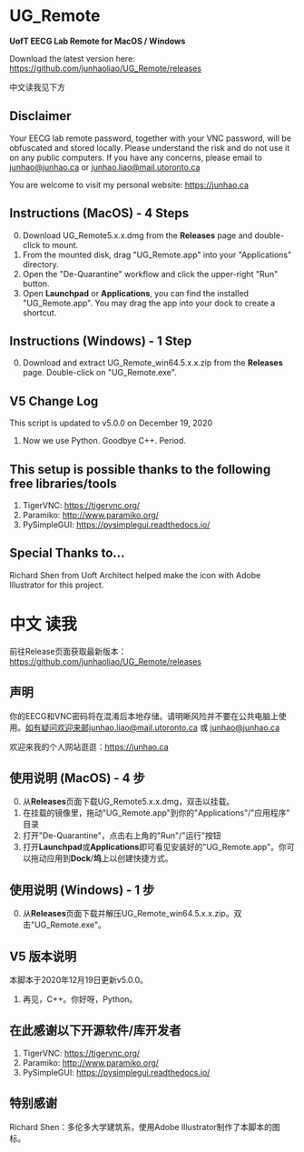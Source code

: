 # UG_Remote
**UofT EECG Lab Remote for MacOS / Windows**

Download the latest version here: https://github.com/junhaoliao/UG_Remote/releases

中文读我见下方

## Disclaimer
Your EECG lab remote password, together with your VNC password, will be obfuscated and stored locally. Please understand the risk and do not use it on any public computers. If you have any concerns, please email to junhao@junhao.ca or junhao.liao@mail.utoronto.ca

You are welcome to visit my personal website: https://junhao.ca

## Instructions (MacOS) - 4 Steps
0. Download UG_Remote5.x.x.dmg from the **Releases** page and double-click to mount.
1. From the mounted disk, drag "UG_Remote.app" into your "Applications" directory.
2. Open the "De-Quarantine" workflow and click the upper-right "Run" button.
3. Open **Launchpad** or **Applications**, you can find the installed "UG_Remote.app". You may drag the app into your dock to create a shortcut. 

## Instructions (Windows) - 1 Step
0. Download and extract UG_Remote_win64.5.x.x.zip from the **Releases** page. Double-click on "UG_Remote.exe".

## V5 Change Log
This script is updated to v5.0.0 on December 19, 2020
1. Now we use Python. Goodbye C++. Period.

## This setup is possible thanks to the following free libraries/tools
1. TigerVNC: https://tigervnc.org/
2. Paramiko: http://www.paramiko.org/
3. PySimpleGUI: https://pysimplegui.readthedocs.io/

## Special Thanks to... 
Richard Shen from Uoft Architect helped make the icon with Adobe Illustrator for this project.


# 中文 读我
前往Release页面获取最新版本：https://github.com/junhaoliao/UG_Remote/releases

## 声明
你的EECG和VNC密码将在混淆后本地存储。请明晰风险并不要在公共电脑上使用。如有疑问欢迎来邮junhao.liao@mail.utoronto.ca 或 junhao@junhao.ca

欢迎来我的个人网站逛逛：https://junhao.ca

## 使用说明 (MacOS) - 4 步
0. 从**Releases**页面下载UG_Remote5.x.x.dmg，双击以挂载。
1. 在挂载的镜像里，拖动"UG_Remote.app"到你的"Applications"/"应用程序" 目录
2. 打开"De-Quarantine"，点击右上角的"Run"/"运行"按钮
3. 打开**Launchpad**或**Applications**即可看见安装好的"UG_Remote.app"。你可以拖动应用到**Dock**/**坞**上以创建快捷方式。

## 使用说明 (Windows) - 1 步
0. 从**Releases**页面下载并解压UG_Remote_win64.5.x.x.zip。双击"UG_Remote.exe"。

## V5 版本说明
本脚本于2020年12月19日更新v5.0.0。
1. 再见，C++。你好呀，Python。

## 在此感谢以下开源软件/库开发者
1. TigerVNC: https://tigervnc.org/
2. Paramiko: http://www.paramiko.org/
3. PySimpleGUI: https://pysimplegui.readthedocs.io/

## 特别感谢
Richard Shen：多伦多大学建筑系，使用Adobe Illustrator制作了本脚本的图标。
